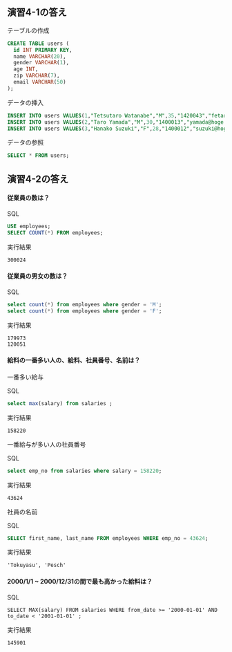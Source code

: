 ## 演習4-1の答え

テーブルの作成

```sql
CREATE TABLE users (
  id INT PRIMARY KEY, 
  name VARCHAR(20), 
  gender VARCHAR(1),
  age INT, 
  zip VARCHAR(7),
  email VARCHAR(50)
);
```

データの挿入

```sql
INSERT INTO users VALUES(1,"Tetsutaro Watanabe","M",35,"1420043","fetaro@hoge.com");
INSERT INTO users VALUES(2,"Taro Yamada","M",30,"1400013","yamada@hoge.com");
INSERT INTO users VALUES(3,"Hanako Suzuki","F",28,"1400012","suzuki@hoge.com");
```

データの参照

```sql
SELECT * FROM users;
```

## 演習4-2の答え

#### 従業員の数は？

SQL

```sql
USE employees;
SELECT COUNT(*) FROM employees;
```

実行結果

```
300024
```

#### 従業員の男女の数は？

SQL

```sql
select count(*) from employees where gender = 'M';
select count(*) from employees where gender = 'F';
```

実行結果

```
179973
120051
```


#### 給料の一番多い人の、給料、社員番号、名前は？


一番多い給与

SQL

```sql
select max(salary) from salaries ;
```

実行結果

```
158220
```

一番給与が多い人の社員番号

SQL

```sql
select emp_no from salaries where salary = 158220;
```

実行結果

```
43624
```

社員の名前

SQL

```sql
SELECT first_name, last_name FROM employees WHERE emp_no = 43624;
```

実行結果

```
'Tokuyasu', 'Pesch'
```

#### 2000/1/1 ~ 2000/12/31の間で最も高かった給料は？

SQL

```
SELECT MAX(salary) FROM salaries WHERE from_date >= '2000-01-01' AND to_date < '2001-01-01' ;
```

実行結果

```
145901
```
